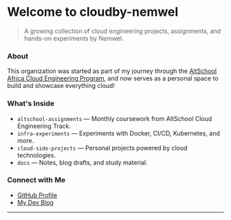 # Welcome to cloudby-nemwel

> A growing collection of cloud engineering projects, assignments, and hands-on experiments by Nemwel.

### About
This organization was started as part of my journey through the [AltSchool Africa Cloud Engineering Program](https://altschoolafrica.com/), and now serves as a personal space to build and showcase everything cloud!

### What's Inside
- `altschool-assignments` — Monthly coursework from AltSchool Cloud Engineering Track.
- `infra-experiments` — Experiments with Docker, CI/CD, Kubernetes, and more.
- `cloud-side-projects` — Personal projects powered by cloud technologies.
- `docs` — Notes, blog drafts, and study material.

### Connect with Me
- [GitHub Profile](https://github.com/Nemwel-Boniface)
- [My Dev Blog](https://dev.to/nemwelboniface) 

---
